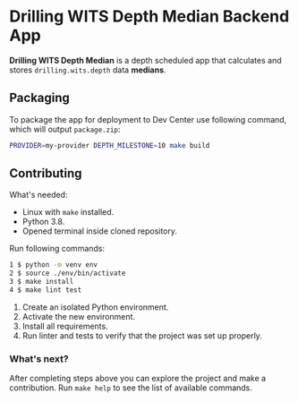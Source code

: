# Drilling WITS Depth Median Backend App

**Drilling WITS Depth Median** is a depth scheduled app 
that calculates and stores `drilling.wits.depth` data __medians__.

## Packaging
To package the app for deployment to Dev Center
use following command, which will output `package.zip`:
```bash
PROVIDER=my-provider DEPTH_MILESTONE=10 make build
```

## Contributing

What's needed:
* Linux with `make` installed.
* Python 3.8.
* Opened terminal inside cloned repository.

Run following commands:
```bash
1 $ python -m venv env
2 $ source ./env/bin/activate
3 $ make install
4 $ make lint test
```
1. Create an isolated Python environment.
2. Activate the new environment.
3. Install all requirements.
4. Run linter and tests
to verify that the project was set up properly.

### What's next?
After completing steps above
you can explore the project
and make a contribution.
Run `make help`
to see the list of available commands.
